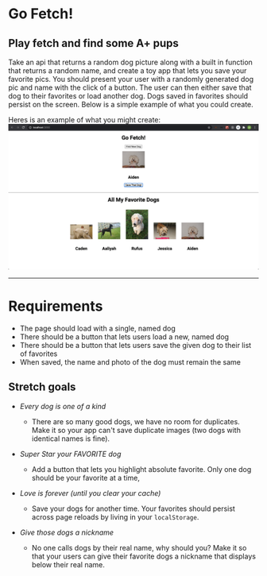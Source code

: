 # Go Fetch!
## Play fetch and find some A+ pups

Take an api that returns a random dog picture along with a built in function that returns a random name, and create a toy app that lets you save your favorite pics.
You should present your user with a randomly generated dog pic and name with the click of a button. The user can then either save that dog to their favorites or load another dog. Dogs saved in favorites should persist on the screen. Below is a simple example of what you could create.

Heres is an example of what you might create:
![Example application](example.png)

---------------------------------------------

# Requirements
- The page should load with a single, named dog
- There should be a button that lets users load a new, named dog
- There should be a button that lets users save the given dog to their list of favorites
- When saved, the name and photo of the dog must remain the same

## Stretch goals
- *Every dog is one of a kind*
  - There are so many good dogs, we have no room for duplicates. Make it so your app can't save duplicate images (two dogs with identical names is fine).

- *Super Star your FAVORITE dog*
  - Add a button that lets you highlight absolute favorite. Only one dog should be your favorite at a time,

- *Love is forever (until you clear your cache)*
  - Save your dogs for another time. Your favorites should persist across page reloads by living in your `localStorage`.

- *Give those dogs a nickname*
  - No one calls dogs by their real name, why should you? Make it so that your users can give their favorite dogs a nickname that displays below their real name.